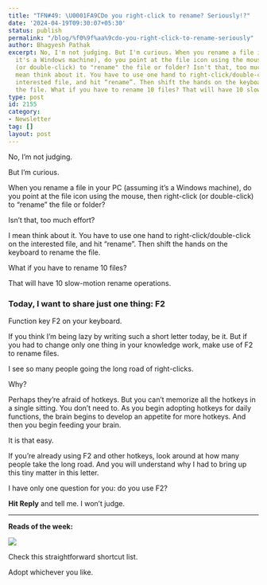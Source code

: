 ```yaml
---
title: "TFN#49: \U0001FA9CDo you right-click to rename? Seriously!?"
date: '2024-04-19T09:30:07+05:30'
status: publish
permalink: "/blog/%f0%9f%aa%9cdo-you-right-click-to-rename-seriously"
author: Bhagyesh Pathak
excerpt: No, I'm not judging. But I'm curious. When you rename a file in your PC (assuming
  it's a Windows machine), do you point at the file icon using the mouse, then right-click
  (or double-click) to "rename" the file or folder? Isn't that, too much effort? I
  mean think about it. You have to use one hand to right-click/double-click on the
  interested file, and hit “rename”. Then shift the hands on the keyboard to rename
  the file. What if you have to rename 10 files? That will have 10 slow-motion...
type: post
id: 2155
category:
- Newsletter
tag: []
layout: post
---
```


No, I’m not judging.

But I’m curious.

When you rename a file in your PC (assuming it’s a Windows machine), do you point at the file icon using the mouse, then right-click (or double-click) to “rename” the file or folder?

Isn’t that, too much effort?

I mean think about it. You have to use one hand to right-click/double-click on the interested file, and hit “rename”. Then shift the hands on the keyboard to rename the file.

What if you have to rename 10 files?

That will have 10 slow-motion rename operations.

### Today, I want to share just one thing: F2

Function key F2 on your keyboard.

If you think I’m being lazy by writing such a short letter today, be it. But if you had to change only one thing in your knowledge work, make use of F2 to rename files.

I see so many people going the long road of right-clicks.

Why?

Perhaps they’re afraid of hotkeys. But you can’t memorize all the hotkeys in a single sitting. You don’t need to. As you begin adopting hotkeys for daily functions, the brain begins to develop an appetite for more hotkeys. And then you begin feeding your brain.

It is that easy.

If you’re already using F2 and other hotkeys, look around at how many people take the long road. And you will understand why I had to bring up this tiny matter in this letter.

I have only one question for you: do you use F2?

**Hit Reply** and tell me. I won’t judge.

---

**Reads of the week:**

[![](https://embed.filekitcdn.com/e/tkwVjiL2WnM6sb9P2ZThes/uZ9nVyMthVAJpcgjJRrKrZ)](https://www.cloudplusit.com/f1-to-f12-the-time-saving-function-key-shortcuts-you-need-to-know/)

Check this straightforward shortcut list.

Adopt whichever you like.